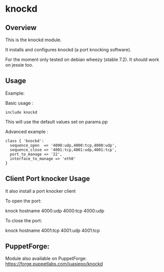 knockd
============

Overview
--------
This is the knockd module.

It installs and configures knockd (a port knocking software).

For the moment only tested on debian wheezy (stable 7.2). It should work on jessie too.

Usage
-----

Example:

Basic usage :

    include knockd

This will use the default values set on params.pp

Advanced example :

    class { 'knockd':
      sequence_open  => '4000:udp,4000:tcp,4000:udp',
      sequence_close => '4001:tcp,4001:udp,4001:tcp',
      port_to_manage => '22',
      interface_to_manage => 'eth0'
    }

Client Port knocker Usage
-----
It also install a port knocker client

To open the port:
 
knock hostname 4000:udp 4000:tcp 4000:udp

To close the port:

knock hostname 4001:tcp 4001:udp 4001:tcp

PuppetForge:
-----
Module also available on PuppetForge: https://forge.puppetlabs.com/juasiepo/knockd
